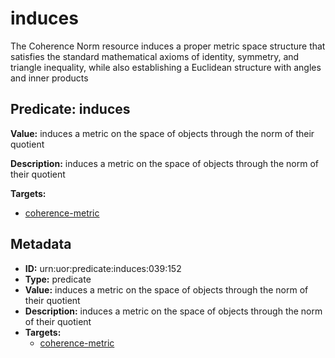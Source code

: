 # induces

The Coherence Norm resource induces a proper metric space structure that satisfies the standard mathematical axioms of identity, symmetry, and triangle inequality, while also establishing a Euclidean structure with angles and inner products

## Predicate: induces

**Value:** induces a metric on the space of objects through the norm of their quotient

**Description:** induces a metric on the space of objects through the norm of their quotient

**Targets:**

- [coherence-metric](../Concepts/coherence-metric.md)

## Metadata

- **ID:** urn:uor:predicate:induces:039:152
- **Type:** predicate
- **Value:** induces a metric on the space of objects through the norm of their quotient
- **Description:** induces a metric on the space of objects through the norm of their quotient
- **Targets:**
  - [coherence-metric](../Concepts/coherence-metric.md)
